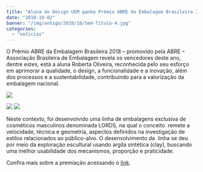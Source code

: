 ```yaml
---
title: "Aluna do Design UEM ganha Prêmio ABRE da Embalagem Brasileira 2018"
date: "2018-10-02"
banner: "/img/antigo/2018/10/Sem-Título-4.jpg"
categories: 
  - "noticias"
---
```



O Prêmio ABRE da Embalagem Brasileira 2018 – promovido pela ABRE – Associação Brasileira de Embalagem revela os vencedores deste ano, dentre estes, está a aluna Roberta Oliveira, reconhecida pelo seu esforço em aprimorar a qualidade, o design, a funcionalidade e a inovação, além dos processos e a sustentabilidade, contribuindo para a valorização da embalagem nacional.

<!-- more -->

[![](/img/antigo/2018/10/Sem-Título-4.jpg)](/img/antigo/2018/10/Sem-Título-4.jpg)

![](/img/antigo/2018/10/44252950024_c27fdc9ae0_o-632x421.jpg) ![](/img/antigo/2018/10/44923777742_5a2dd55d9e_o-632x421.jpg)

Neste contexto, foi desenvolvido uma linha de embalagens exclusiva de cosméticos masculinos denominada LORDS, na qual o conceito  remete a velocidade, técnica e geometria, aspectos definidos na investigação de estilos relacionados ao público-alvo. O desenvolvimento da  linha se deu por meio da exploração escultural usando argila sintética (clay), buscando uma melhor usabilidade dos mecanismos, proporção e praticidade.

Confira mais sobre a premiação acessando o [link](http://www.premioabre.org.br/vencedores_ouro.php).

